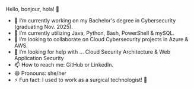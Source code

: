 Hello, bonjour, hola! 👋

- 🔭 I’m currently working on my Bachelor's degree in Cybersecurity (graduating Nov. 2025).
- 🌱 I’m currently utilizing Java, Python, Bash, PowerShell & mySQL.
- 👯 I’m looking to collaborate on Cloud Cybersecurity projects in Azure & AWS.
- 🤔 I’m looking for help with ... Cloud Security Architecture & Web Application Security
- 📫 How to reach me: GitHub or LinkedIn.
- 😄 Pronouns: she/her
- ⚡ Fun fact: I used to work as a surgical technologist! 🧠
